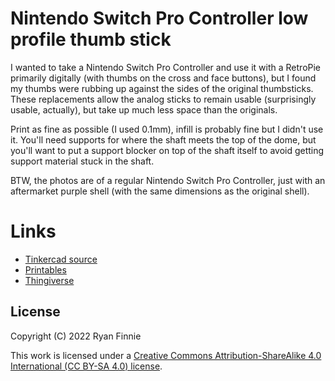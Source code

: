 # Nintendo Switch Pro Controller low profile thumb stick

I wanted to take a Nintendo Switch Pro Controller and use it with a RetroPie primarily digitally (with thumbs on the cross and face buttons), but I found my thumbs were rubbing up against the sides of the original thumbsticks. These replacements allow the analog sticks to remain usable (surprisingly usable, actually), but take up much less space than the originals.

Print as fine as possible (I used 0.1mm), infill is probably fine but I didn't use it. You'll need supports for where the shaft meets the top of the dome, but you'll want to put a support blocker on top of the shaft itself to avoid getting support material stuck in the shaft.

BTW, the photos are of a regular Nintendo Switch Pro Controller, just with an aftermarket purple shell (with the same dimensions as the original shell).

# Links

  - [Tinkercad source](https://www.tinkercad.com/things/640wRWMHy0u-ender-3-v2-fan-assembly)
  - [Printables](https://www.printables.com/model/136856-nintendo-switch-pro-controller-low-profile-thumb-s)
  - [Thingiverse](https://www.thingiverse.com/thing:5255288)

## License

Copyright (C) 2022 Ryan Finnie

This work is licensed under a [Creative Commons Attribution-ShareAlike 4.0 International (CC BY-SA 4.0) license](https://creativecommons.org/licenses/by-sa/4.0/).
